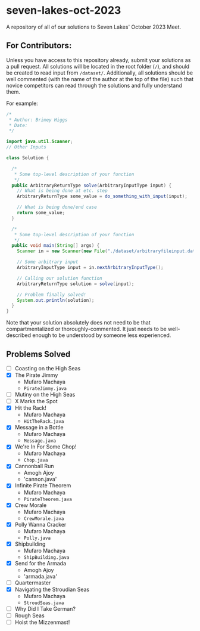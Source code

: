 # seven-lakes-oct-2023
A repository of all of our solutions to Seven Lakes' October 2023 Meet.

## For Contributors:

Unless you have access to this repository already, submit your solutions as a pull request. All solutions will be located in the root folder (`/`), and should be created to read input from `/dataset/`. Additionally, all solutions should be well commented (with the name of the author at the top of the file) such that novice competitors can read through the solutions and fully understand them.

For example:

```java
/*
 * Author: Brimey Higgs
 * Date: 
 */

import java.util.Scanner;
// Other Inputs

class Solution {

  /*
   * Some top-level description of your function
   */
  public ArbitraryReturnType solve(ArbitraryInputType input) {
    // What is being done at etc. step
    ArbitraryReturnType some_value = do_something_with_input(input);

    // What is being done/end case
    return some_value;
  }

  /*
   * Some top-level description of your function
   */
  public void main(String[] args) {
    Scanner in = new Scanner(new File("./dataset/arbitraryfileinput.dat"));

    // Some arbitrary input
    ArbitraryInputType input = in.nextArbitraryInputType();

    // Calling our solution function
    ArbitraryReturnType solution = solve(input);

    // Problem finally solved!
    System.out.println(solution);
  }
}
```

Note that your solution absolutely does not need to be that compartmentalized or thoroughly-commented. It just needs to be well-described enough to be understood by someone less experienced.

## Problems Solved

- [ ] Coasting on the High Seas
- [X] The Pirate Jimmy
  - Mufaro Machaya
  - `PirateJimmy.java`
- [ ] Mutiny on the High Seas
- [ ] X Marks the Spot
- [X] Hit the Rack!
  - Mufaro Machaya
  - `HitTheRack.java`
- [X] Message in a Bottle
  - Mufaro Machaya
  - `Message.java`
- [X] We're In For Some Chop!
  - Mufaro Machaya
  - `Chop.java`
- [X] Cannonball Run
  - Amogh Ajoy
  - 'cannon.java'
- [X] Infinite Pirate Theorem
  - Mufaro Machaya
  - `PirateTheorem.java`
- [X] Crew Morale
  - Mufaro Machaya
  - `CrewMorale.java`
- [X] Polly Wanna Cracker
  - Mufaro Machaya
  - `Polly.java`
- [X] Shipbuilding
  - Mufaro Machaya
  - `ShipBuilding.java`
- [X] Send for the Armada
  - Amogh Ajoy
  - 'armada.java'
- [ ] Quartermaster
- [X] Navigating the Stroudian Seas
  - Mufaro Machaya
  - `StroudSeas.java`
- [ ] Why Did I Take German?
- [ ] Rough Seas
- [ ] Hoist the Mizzenmast!
